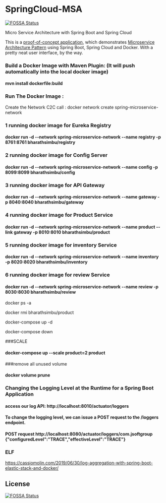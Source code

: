 # SpringCloud-MSA
[![FOSSA Status](https://app.fossa.com/api/projects/git%2Bgithub.com%2Fbharathmit%2FSpringCloud-MSA.svg?type=shield)](https://app.fossa.com/projects/git%2Bgithub.com%2Fbharathmit%2FSpringCloud-MSA?ref=badge_shield)

Micro Service Architecture with Spring Boot and Spring Cloud

This is a [proof-of-concept application](https://jsoftgroup.wordpress.com/2017/05/09/micro-service-using-spring-cloud-and-netflix-oss/), which demonstrates [Microservice Architecture Pattern](http://martinfowler.com/microservices/) using Spring Boot, Spring Cloud and Docker.
With a pretty neat user interface, by the way.

### Build a Docker Image with Maven Plugin: (It will push automatically into the local docker image)

#### mvn install dockerfile:build

### Run The Docker Image :

Create the Network C2C call : docker network create spring-microservice-network


### 1 running docker image for Eureka Registry
#### docker run -d --network spring-microservice-network --name registry -p 8761:8761 bharathsimbu/registry

### 2 running docker image for Config Server
#### docker run -d --network spring-microservice-network --name config -p 8099:8099 bharathsimbu/config

### 3 running docker image for API Gateway
#### docker run -d --network spring-microservice-network --name gateway -p 8040:8040 bharathsimbu/gateway


### 4 running docker image for Product Service
#### docker run -d --network spring-microservice-network --name product --link gateway -p 8010:8010 bharathsimbu/product

### 5 running docker image for inventory Service
#### docker run -d --network spring-microservice-network --name inventory -p 8020:8020 bharathsimbu/inventory

### 6 running docker image for review Service
#### docker run -d --network spring-microservice-network --name review -p 8030:8030 bharathsimbu/review


docker ps -a 

docker rmi bharathsimbu/product

docker-compose up -d

docker-compose down


###SCALE
#### docker-compose up --scale product=2 product

###remove all unused volume
#### docker volume prune



### Changing the Logging Level at the Runtime for a Spring Boot Application
#### access our log API: http://localhost:8010/actuator/loggers
#### To change the logging level, we can issue a POST request to the /loggers endpoint.
#### POST request http://localhost:8080/actuator/loggers/com.jsoftgroup {"configuredLevel":"TRACE","effectiveLevel":"TRACE"}




###  ELF

https://cassiomolin.com/2019/06/30/log-aggregation-with-spring-boot-elastic-stack-and-docker/





## License
[![FOSSA Status](https://app.fossa.com/api/projects/git%2Bgithub.com%2Fbharathmit%2FSpringCloud-MSA.svg?type=large)](https://app.fossa.com/projects/git%2Bgithub.com%2Fbharathmit%2FSpringCloud-MSA?ref=badge_large)

